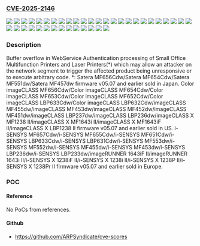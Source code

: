 ### [CVE-2025-2146](https://cve.mitre.org/cgi-bin/cvename.cgi?name=CVE-2025-2146)
![](https://img.shields.io/static/v1?label=Product&message=Color%20imageCLASS%20LBP632Cdw&color=blue)
![](https://img.shields.io/static/v1?label=Product&message=Color%20imageCLASS%20LBP633Cdw&color=blue)
![](https://img.shields.io/static/v1?label=Product&message=Color%20imageCLASS%20MF652Cdw&color=blue)
![](https://img.shields.io/static/v1?label=Product&message=Color%20imageCLASS%20MF653Cdw&color=blue)
![](https://img.shields.io/static/v1?label=Product&message=Color%20imageCLASS%20MF654Cdw&color=blue)
![](https://img.shields.io/static/v1?label=Product&message=Color%20imageCLASS%20MF656Cdw&color=blue)
![](https://img.shields.io/static/v1?label=Product&message=Satera%20MF457dw&color=blue)
![](https://img.shields.io/static/v1?label=Product&message=Satera%20MF551dw&color=blue)
![](https://img.shields.io/static/v1?label=Product&message=Satera%20MF654Cdw&color=blue)
![](https://img.shields.io/static/v1?label=Product&message=Satera%20MF656Cdw&color=blue)
![](https://img.shields.io/static/v1?label=Product&message=i-SENSYS%20LBP233dw&color=blue)
![](https://img.shields.io/static/v1?label=Product&message=i-SENSYS%20LBP236dw&color=blue)
![](https://img.shields.io/static/v1?label=Product&message=i-SENSYS%20LBP631Cdw&color=blue)
![](https://img.shields.io/static/v1?label=Product&message=i-SENSYS%20LBP633Cdw&color=blue)
![](https://img.shields.io/static/v1?label=Product&message=i-SENSYS%20MF453dw&color=blue)
![](https://img.shields.io/static/v1?label=Product&message=i-SENSYS%20MF455dw&color=blue)
![](https://img.shields.io/static/v1?label=Product&message=i-SENSYS%20MF552dw&color=blue)
![](https://img.shields.io/static/v1?label=Product&message=i-SENSYS%20MF553dw&color=blue)
![](https://img.shields.io/static/v1?label=Product&message=i-SENSYS%20MF651Cdw&color=blue)
![](https://img.shields.io/static/v1?label=Product&message=i-SENSYS%20MF655Cdw&color=blue)
![](https://img.shields.io/static/v1?label=Product&message=i-SENSYS%20MF657Cdw&color=blue)
![](https://img.shields.io/static/v1?label=Product&message=i-SENSYS%20X%201238P%20II&color=blue)
![](https://img.shields.io/static/v1?label=Product&message=i-SENSYS%20X%201238Pr%20II&color=blue)
![](https://img.shields.io/static/v1?label=Product&message=i-SENSYS%20X%201238i%20II&color=blue)
![](https://img.shields.io/static/v1?label=Product&message=i-SENSYS%20X%201238iF%20II&color=blue)
![](https://img.shields.io/static/v1?label=Product&message=imageCLASS%20LBP236dw&color=blue)
![](https://img.shields.io/static/v1?label=Product&message=imageCLASS%20LBP237dw&color=blue)
![](https://img.shields.io/static/v1?label=Product&message=imageCLASS%20MF451dw&color=blue)
![](https://img.shields.io/static/v1?label=Product&message=imageCLASS%20MF452dw&color=blue)
![](https://img.shields.io/static/v1?label=Product&message=imageCLASS%20MF453dw&color=blue)
![](https://img.shields.io/static/v1?label=Product&message=imageCLASS%20MF455dw&color=blue)
![](https://img.shields.io/static/v1?label=Product&message=imageCLASS%20X%20LBP1238%20II&color=blue)
![](https://img.shields.io/static/v1?label=Product&message=imageCLASS%20X%20MF1238%20II&color=blue)
![](https://img.shields.io/static/v1?label=Product&message=imageCLASS%20X%20MF1643i%20II&color=blue)
![](https://img.shields.io/static/v1?label=Product&message=imageCLASS%20X%20MF1643iF%20II&color=blue)
![](https://img.shields.io/static/v1?label=Product&message=imageRUNNER%201643i%20II&color=blue)
![](https://img.shields.io/static/v1?label=Product&message=imageRUNNER%201643iF%20II&color=blue)
![](https://img.shields.io/static/v1?label=Version&message=%3D%2005.07%20and%20earlier%20&color=brighgreen)
![](https://img.shields.io/static/v1?label=Vulnerability&message=CWE-787%3A%20Out-of-bounds%20Write&color=brighgreen)

### Description

Buffer overflow in WebService Authentication processing of Small Office Multifunction Printers and Laser Printers(*) which may allow an attacker on the network segment to trigger the affected product being unresponsive or to execute arbitrary code. *: Satera MF656Cdw/Satera MF654Cdw/Satera MF551dw/Satera MF457dw firmware v05.07 and earlier sold in Japan. Color imageCLASS MF656Cdw/Color imageCLASS MF654Cdw/Color imageCLASS MF653Cdw/Color imageCLASS MF652Cdw/Color imageCLASS LBP633Cdw/Color imageCLASS LBP632Cdw/imageCLASS MF455dw/imageCLASS MF453dw/imageCLASS MF452dw/imageCLASS MF451dw/imageCLASS LBP237dw/imageCLASS LBP236dw/imageCLASS X MF1238 II/imageCLASS X MF1643i II/imageCLASS X MF1643iF II/imageCLASS X LBP1238 II firmware v05.07 and earlier sold in US. i-SENSYS MF657Cdw/i-SENSYS MF655Cdw/i-SENSYS MF651Cdw/i-SENSYS LBP633Cdw/i-SENSYS LBP631Cdw/i-SENSYS MF553dw/i-SENSYS MF552dw/i-SENSYS MF455dw/i-SENSYS MF453dw/i-SENSYS LBP236dw/i-SENSYS LBP233dw/imageRUNNER 1643iF II/imageRUNNER 1643i II/i-SENSYS X 1238iF II/i-SENSYS X 1238i II/i-SENSYS X 1238P II/i-SENSYS X 1238Pr II firmware v05.07 and earlier sold in Europe.

### POC

#### Reference
No PoCs from references.

#### Github
- https://github.com/ARPSyndicate/cve-scores

